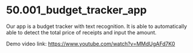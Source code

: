 # 50.001_budget_tracker_app
Our app is a budget tracker with text recognition. It is able to automatically able to detect the total price of receipts and input the amount.

Demo video link: https://www.youtube.com/watch?v=MMdUgAFd7K0
